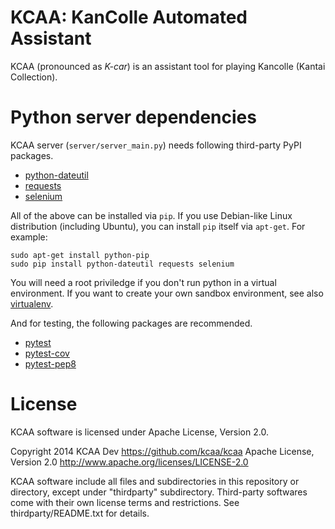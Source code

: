 # KCAA: KanColle Automated Assistant

KCAA (pronounced as *K-car*) is an assistant tool for playing Kancolle (Kantai
Collection).

# Python server dependencies

KCAA server (`server/server_main.py`) needs following third-party PyPI
packages.

- [python-dateutil](https://pypi.python.org/pypi/python-dateutil)
- [requests](https://pypi.python.org/pypi/requests)
- [selenium](https://pypi.python.org/pypi/selenium)

All of the above can be installed via `pip`. If you use Debian-like Linux
distribution (including Ubuntu), you can install `pip` itself via `apt-get`.
For example:

    sudo apt-get install python-pip
    sudo pip install python-dateutil requests selenium

You will need a root priviledge if you don't run python in a virtual
environment. If you want to create your own sandbox environment, see also
[virtualenv](https://pypi.python.org/pypi/virtualenv).

And for testing, the following packages are recommended.

- [pytest](https://pypi.python.org/pypi/pytest)
- [pytest-cov](https://pypi.python.org/pypi/pytest-cov)
- [pytest-pep8](https://pypi.python.org/pypi/pytest-pep8)

# License

KCAA software is licensed under Apache License, Version 2.0.

  Copyright 2014 KCAA Dev
  https://github.com/kcaa/kcaa
  Apache License, Version 2.0
  http://www.apache.org/licenses/LICENSE-2.0

KCAA software include all files and subdirectories in this repository or
directory, except under "thirdparty" subdirectory.
Third-party softwares come with their own license terms and restrictions. See
thirdparty/README.txt for details.
